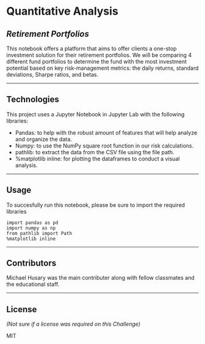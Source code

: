 # Quantitative Analysis
## *Retirement Portfolios*

This notebook offers a platform that aims to offer clients a one-stop investment solution for their retirement portfolios. We will be comparing 4 different fund portfolios to determine the fund with the most investment potential based on key risk-management metrics: the daily returns, standard deviations, Sharpe ratios, and betas.

---

## Technologies

This project uses a Jupyter Notebook in Jupyter Lab with the following libraries:

- Pandas: to help with the robust amount of features that will help analyze and organize the data.
- Numpy: to use the NumPy square root function in our risk calculations.
- pathlib: to extract the data from the CSV file using the file path.
- %matplotlib inline: for plotting the dataframes to conduct a visual analysis.

---

## Usage

To succesfully run this notebook, please be sure to import the required libraries

```
import pandas as pd 
import numpy as np
from pathlib import Path
%matplotlib inline
```

---

## Contributors

Michael Husary was the main contributer along with fellow classmates and the educational staff. 

--- 

## License
*(Not sure if a license was required on this Challenge)*


MIT
